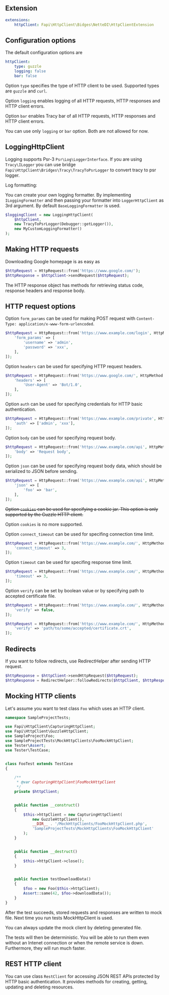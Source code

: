 Extension
---
```yaml
extensions:
	httpClient: Fapi\HttpClient\Bidges\NetteDI\HttpClientExtension
```

Configuration options
---------------------

The default configuration options are

```yaml
httpClient:
	type: guzzle
	logging: false
	bar: false
```

Option `type` specifies the type of HTTP client to be used. Supported types are `guzzle` and `curl`.

Option `logging` enables logging of all HTTP requests, HTTP responses and HTTP client errors.

Option `bar` enables Tracy bar of all HTTP requests, HTTP responses and HTTP client errors.

You can use only `logging` or `bar` option. Both are not allowed for now.

## LoggingHttpClient
Logging supports Psr-3 `Psr\Log\LoggerInterface`. If you are using `Tracy\ILogger` you can use bridge `Fapi\HttpClient\Bridges\Tracy\TracyToPsrLogger` to convert tracy to psr logger.

Log formatting:

You can create your own logging formatter. By implementing `ILoggingFormatter` and then passing your formatter into `LoggerHttpClient` as 3rd argument.
By default `BaseLoggingFormatter` is used.

```php
$loggingClient = new LoggingHttpClient(
	$httpClient,
	new TracyToPsrLogger(Debugger::getLogger()),
	new MyCustomLoggingFormatter()
);

```

## Making HTTP requests


Downloading Google homepage is as easy as

```php
$httpRequest = HttpRequest::from('https://www.google.com/');
$httpResponse = $httpClient->sendRequest($httpRequest);
```

The HTTP response object has methods for retrieving status code, response headers and response body.

## HTTP request options


Option `form_params` can be used for making POST request with `Content-Type: application/x-www-form-urlencoded`.

```php
$httpRequest = HttpRequest::from('https://www.example.com/login', HttpMethod::POST, [
	'form_params' => [
		'username' => 'admin',
		'password' => 'xxx',
	],
]);
```

Option `headers` can be used for specifying HTTP request headers.

```php
$httpRequest = HttpRequest::from('https://www.google.com/', HttpMethod::GET, [
	'headers' => [
		'User-Agent' => 'Bot/1.0',
	],
]);
```

Option `auth` can be used for specifying credentials for HTTP basic authentication.

```php
$httpRequest = HttpRequest::from('https://www.example.com/private', HttpMethod::GET, [
	'auth' => ['admin', 'xxx'],
]);
```

Option `body` can be used for specifying request body.

```php
$httpRequest = HttpRequest::from('https://www.example.com/api', HttpMethod::POST, [
	'body' => 'Request body',
]);
```

Option `json` can be used for specifying request body data, which should be serialized to JSON before sending.

```php
$httpRequest = HttpRequest::from('https://www.example.com/api', HttpMethod::POST, [
	'json' => [
		'foo' => 'bar',
	],
]);
```

~~Option `cookies` can be used for specifying a cookie jar. This option is only supported by the Guzzle HTTP client.~~

Option `cookies` is no more supported.


Option `connect_timeout` can be used for specifing connection time limit.

```php
$httpRequest = HttpRequest::from('https://www.example.com/', HttpMethod::GET, [
	'connect_timeout' => 3,
]);
```

Option `timeout` can be used for specifing response time limit.

```php
$httpRequest = HttpRequest::from('https://www.example.com/', HttpMethod::GET, [
	'timeout' => 3,
]);
```

Option `verify` can be set by boolean value or by specifying path to accepted certificate file.

```php
$httpRequest = HttpRequest::from('https://www.example.com/', HttpMethod::GET, [
	'verify' => false,
]);
```

```php
$httpRequest = HttpRequest::from('https://www.example.com/', HttpMethod::GET, [
	'verify' => 'path/to/some/accepted/certificate.crt',
]);
```

## Redirects


If you want to follow redirects, use RedirectHelper after sending HTTP request.

```php
$httpResponse = $httpClient->sendHttpRequest($httpRequest);
$httpResponse = RedirectHelper::followRedirects($httpClient, $httpResponse, $originHttpRequest);
```

## Mocking HTTP clients


Let's assume you want to test class `Foo` which uses an HTTP client.

```php
namespace SampleProjectTests;

use Fapi\HttpClient\CapturingHttpClient;
use Fapi\HttpClient\GuzzleHttpClient;
use SampleProject\Foo;
use SampleProjectTests\MockHttpClients\FooMockHttpClient;
use Tester\Assert;
use Tester\TestCase;


class FooTest extends TestCase
{

	/**
	 * @var CapturingHttpClient|FooMockHttpClient
	 */
	private $httpClient;


	public function __construct()
	{
		$this->httpClient = new CapturingHttpClient(
			new GuzzleHttpClient(),
			__DIR__ . '/MockHttpClients/FooMockHttpClient.php',
			'SampleProjectTests\MockHttpClients\FooMockHttpClient'
		);
	}


	public function __destruct()
	{
		$this->httpClient->close();
	}


	public function testDownloadData()
	{
		$foo = new Foo($this->httpClient);
		Assert::same(42, $foo->downloadData());
	}
}
```

After the test succeeds, stored requests and responses are written to mock file. Next time you run tests MockHttpClient is used. 

You can always update the mock client by deleting generated file.

The tests will then be deterministic. You will be able to run them even without an Intenet connection or when the remote service is down. Furthermore, they will run much faster.

## REST HTTP client


You can use class `RestClient` for accessing JSON REST APIs protected by HTTP basic authentication. It provides methods for creating, getting, updating and deleting resources.
